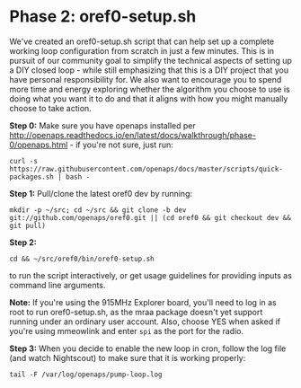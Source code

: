 # Phase 2: oref0-setup.sh

We've created an oref0-setup.sh script that can help set up a complete working loop configuration from scratch in just a few minutes. This is in pursuit of our community goal to simplify the technical aspects of setting up a DIY closed loop - while still emphasizing that this is a DIY project that you have personal responsibility for. We also want to encourage you to spend more time and energy exploring whether the algorithm you choose to use is doing what you want it to do and that it aligns with how you might manually choose to take action.

__Step 0:__
Make sure you have openaps installed per http://openaps.readthedocs.io/en/latest/docs/walkthrough/phase-0/openaps.html - if you're not sure, just run: 

`curl -s https://raw.githubusercontent.com/openaps/docs/master/scripts/quick-packages.sh | bash -`

__Step 1:__
Pull/clone the latest oref0 dev by running:

`mkdir -p ~/src; cd ~/src && git clone -b dev git://github.com/openaps/oref0.git || (cd oref0 && git checkout dev && git pull)`

__Step 2:__ 

`cd && ~/src/oref0/bin/oref0-setup.sh`

to run the script interactively, or get usage guidelines for providing inputs as command line arguments.

__Note:__ If you're using the 915MHz Explorer board, you'll need to log in as root to run oref0-setup.sh, as the mraa package doesn't yet support running under an ordinary user account. Also, choose YES when asked if you're using mmeowlink and enter `spi` as the port for the radio.

__Step 3:__ 
When you decide to enable the new loop in cron, follow the log file (and watch Nightscout) to make sure that it is working properly:

`tail -F /var/log/openaps/pump-loop.log`


